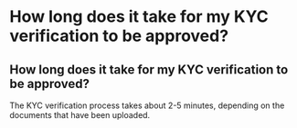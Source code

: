 # How long does it take for my KYC verification to be approved?

## How long does it take for my KYC verification to be approved?

The KYC verification process takes about 2-5 minutes, depending on the documents that have been uploaded.&#x20;
